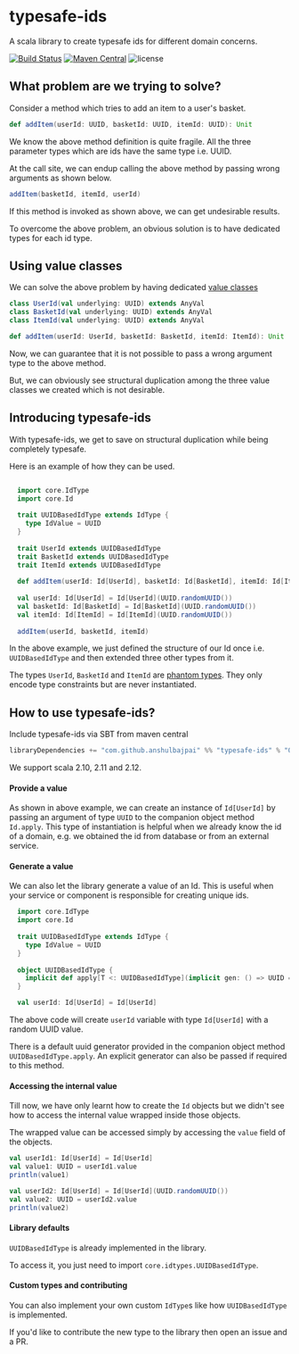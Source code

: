 # typesafe-ids
A scala library to create typesafe ids for different domain concerns.

[![Build Status](https://travis-ci.org/anshulbajpai/typesafe-ids.svg?branch=master)](https://travis-ci.org/anshulbajpai/typesafe-ids) 
[![Maven Central](https://maven-badges.herokuapp.com/maven-central/com.github.anshulbajpai/typesafe-ids/badge.svg)](https://maven-badges.herokuapp.com/maven-central/com.github.anshulbajpai/typesafe-ids)
![license](https://img.shields.io/github/license/mashape/apistatus.svg)

  

## What problem are we trying to solve?

Consider a method which tries to add an item to a user's basket.

```scala
def addItem(userId: UUID, basketId: UUID, itemId: UUID): Unit
```

We know the above method definition is quite fragile. All the three parameter types which are ids have the same type i.e. UUID.

At the call site, we can endup calling the above method by passing wrong arguments as shown below.

```scala
addItem(basketId, itemId, userId)
```

If this method is invoked as shown above, we can get undesirable results.

To overcome the above problem, an obvious solution is to have dedicated types for each id type.


## Using value classes

We can solve the above problem by having dedicated [value classes](https://docs.scala-lang.org/overviews/core/value-classes.html)
 
```scala
class UserId(val underlying: UUID) extends AnyVal
class BasketId(val underlying: UUID) extends AnyVal
class ItemId(val underlying: UUID) extends AnyVal

def addItem(userId: UserId, basketId: BasketId, itemId: ItemId): Unit
```

Now, we can guarantee that it is not possible to pass a wrong argument type to the above method.

But, we can obviously see structural duplication among the three value classes we created which is not desirable.

## Introducing typesafe-ids  

With typesafe-ids, we get to save on structural duplication while being completely typesafe.

Here is an example of how they can be used.

```scala

  import core.IdType
  import core.Id
    
  trait UUIDBasedIdType extends IdType {
    type IdValue = UUID
  }
  
  trait UserId extends UUIDBasedIdType
  trait BasketId extends UUIDBasedIdType
  trait ItemId extends UUIDBasedIdType
  
  def addItem(userId: Id[UserId], basketId: Id[BasketId], itemId: Id[ItemId]): Unit
  
  val userId: Id[UserId] = Id[UserId](UUID.randomUUID())
  val basketId: Id[BasketId] = Id[BasketId](UUID.randomUUID())
  val itemId: Id[ItemId] = Id[ItemId](UUID.randomUUID())
  
  addItem(userId, basketId, itemId)

```

In the above example, we just defined the structure of our Id once i.e. `UUIDBasedIdType` and then extended three other types from it.

The types `UserId`, `BasketId` and `ItemId` are [phantom types](https://blog.codecentric.de/en/2016/02/phantom-types-scala/). They only encode type constraints but are never instantiated.

## How to use typesafe-ids?

Include typesafe-ids via SBT from maven central

```scala
libraryDependencies += "com.github.anshulbajpai" %% "typesafe-ids" % "0.1.0"
```

We support scala 2.10, 2.11 and 2.12.

#### Provide a value 

As shown in above example, we can create an instance of `Id[UserId]` by passing an argument of type `UUID` to the companion object method `Id.apply`. 
This type of instantiation is helpful when we already know the id of a domain, e.g. we obtained the id from database or from an external service.

#### Generate a value

We can also let the library generate a value of an Id. This is useful when your service or component is responsible for creating unique ids.
```scala
  import core.IdType
  import core.Id
    
  trait UUIDBasedIdType extends IdType {
    type IdValue = UUID
  }
  
  object UUIDBasedIdType {
    implicit def apply[T <: UUIDBasedIdType](implicit gen: () => UUID = () => randomUUID()): IdValueGenerator[T] = IdValueGenerator[T]
  }

  val userId: Id[UserId] = Id[UserId]
```
    
The above code will create `userId` variable with type `Id[UserId]` with a random UUID value.

There is a default uuid generator provided in the companion object method `UUIDBasedIdType.apply`. An explicit generator can also be passed if required to this method.


#### Accessing the internal value
Till now, we have only learnt how to create the `Id` objects but we didn't see how to access the internal value wrapped inside those objects.

The wrapped value can be accessed simply by accessing the `value` field of the objects.

```scala
val userId1: Id[UserId] = Id[UserId]
val value1: UUID = userId1.value
println(value1)

val userId2: Id[UserId] = Id[UserId](UUID.randomUUID())
val value2: UUID = userId2.value
println(value2)
```

#### Library defaults

`UUIDBasedIdType` is already implemented in the library.

To access it, you just need to import `core.idtypes.UUIDBasedIdType`.


#### Custom types and contributing
You can also implement your own custom `IdType`s like how `UUIDBasedIdType` is implemented. 

If you'd like to contribute the new type to the library then open an issue and a PR.
